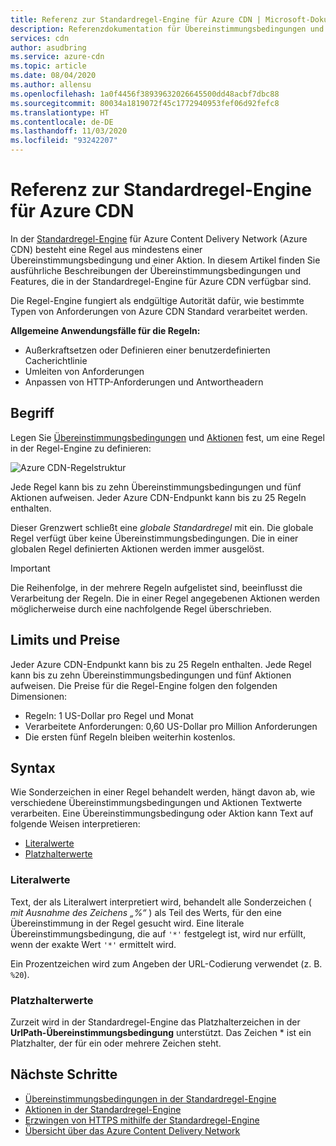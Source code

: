 ```yaml
---
title: Referenz zur Standardregel-Engine für Azure CDN | Microsoft-Dokumentation
description: Referenzdokumentation für Übereinstimmungsbedingungen und Aktionen in der Standardregel-Engine für Azure Content Delivery Network (Azure CDN).
services: cdn
author: asudbring
ms.service: azure-cdn
ms.topic: article
ms.date: 08/04/2020
ms.author: allensu
ms.openlocfilehash: 1a0f4456f38939632026645500dd48acbf7dbc88
ms.sourcegitcommit: 80034a1819072f45c1772940953fef06d92fefc8
ms.translationtype: HT
ms.contentlocale: de-DE
ms.lasthandoff: 11/03/2020
ms.locfileid: "93242207"
---
```

# <a name="standard-rules-engine-reference-for-azure-cdn"></a>Referenz zur Standardregel-Engine für Azure CDN

In der [Standardregel-Engine](cdn-standard-rules-engine.md) für Azure Content Delivery Network (Azure CDN) besteht eine Regel aus mindestens einer Übereinstimmungsbedingung und einer Aktion. In diesem Artikel finden Sie ausführliche Beschreibungen der Übereinstimmungsbedingungen und Features, die in der Standardregel-Engine für Azure CDN verfügbar sind.

Die Regel-Engine fungiert als endgültige Autorität dafür, wie bestimmte Typen von Anforderungen von Azure CDN Standard verarbeitet werden.

**Allgemeine Anwendungsfälle für die Regeln:**

- Außerkraftsetzen oder Definieren einer benutzerdefinierten Cacherichtlinie
- Umleiten von Anforderungen
- Anpassen von HTTP-Anforderungen und Antwortheadern

## <a name="terminology"></a>Begriff

Legen Sie [Übereinstimmungsbedingungen](cdn-standard-rules-engine-match-conditions.md) und [Aktionen](cdn-standard-rules-engine-actions.md) fest, um eine Regel in der Regel-Engine zu definieren:

 ![Azure CDN-Regelstruktur](./media/cdn-standard-rules-engine-reference/cdn-rules-structure.png)

Jede Regel kann bis zu zehn Übereinstimmungsbedingungen und fünf Aktionen aufweisen. Jeder Azure CDN-Endpunkt kann bis zu 25 Regeln enthalten. 

Dieser Grenzwert schließt eine *globale Standardregel* mit ein. Die globale Regel verfügt über keine Übereinstimmungsbedingungen. Die in einer globalen Regel definierten Aktionen werden immer ausgelöst.

   > [!IMPORTANT]
   > Die Reihenfolge, in der mehrere Regeln aufgelistet sind, beeinflusst die Verarbeitung der Regeln. Die in einer Regel angegebenen Aktionen werden möglicherweise durch eine nachfolgende Regel überschrieben.

## <a name="limits-and-pricing"></a>Limits und Preise 

Jeder Azure CDN-Endpunkt kann bis zu 25 Regeln enthalten. Jede Regel kann bis zu zehn Übereinstimmungsbedingungen und fünf Aktionen aufweisen. Die Preise für die Regel-Engine folgen den folgenden Dimensionen: 
- Regeln: 1 US-Dollar pro Regel und Monat 
- Verarbeitete Anforderungen: 0,60 US-Dollar pro Million Anforderungen
- Die ersten fünf Regeln bleiben weiterhin kostenlos.

## <a name="syntax"></a>Syntax

Wie Sonderzeichen in einer Regel behandelt werden, hängt davon ab, wie verschiedene Übereinstimmungsbedingungen und Aktionen Textwerte verarbeiten. Eine Übereinstimmungsbedingung oder Aktion kann Text auf folgende Weisen interpretieren:

- [Literalwerte](#literal-values)
- [Platzhalterwerte](#wildcard-values)


### <a name="literal-values"></a>Literalwerte

Text, der als Literalwert interpretiert wird, behandelt alle Sonderzeichen ( *mit Ausnahme des Zeichens „%“* ) als Teil des Werts, für den eine Übereinstimmung in der Regel gesucht wird. Eine literale Übereinstimmungsbedingung, die auf `'*'` festgelegt ist, wird nur erfüllt, wenn der exakte Wert `'*'` ermittelt wird.

Ein Prozentzeichen wird zum Angeben der URL-Codierung verwendet (z. B. `%20`).

### <a name="wildcard-values"></a>Platzhalterwerte

Zurzeit wird in der Standardregel-Engine das Platzhalterzeichen in der **UrlPath-Übereinstimmungsbedingung** unterstützt. Das Zeichen \* ist ein Platzhalter, der für ein oder mehrere Zeichen steht. 

## <a name="next-steps"></a>Nächste Schritte

- [Übereinstimmungsbedingungen in der Standardregel-Engine](cdn-standard-rules-engine-match-conditions.md)
- [Aktionen in der Standardregel-Engine](cdn-standard-rules-engine-actions.md)
- [Erzwingen von HTTPS mithilfe der Standardregel-Engine](cdn-standard-rules-engine.md)
- [Übersicht über das Azure Content Delivery Network](cdn-overview.md)
